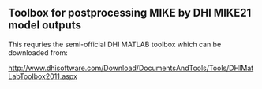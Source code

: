 Toolbox for postprocessing MIKE by DHI MIKE21 model outputs
-----------------------------------------------------------

This requries the semi-official DHI MATLAB toolbox which can be
downloaded from:

<http://www.dhisoftware.com/Download/DocumentsAndTools/Tools/DHIMatLabToolbox2011.aspx>
